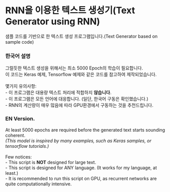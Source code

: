 # RNN을 이용한 텍스트 생성기(Text Generator using RNN)
샘플 코드를 기반으로 한 텍스트 생성 프로그램입니다.(Text Generator based on sample code)
### 한국어 설명
그럴듯한 텍스트 생성을 위해서는 최소 5000 Epoch의 학습이 필요합니다.
<br> 이 코드는 Keras 예제, Tensorflow 예제와 같은 코드를 참고하여 제작되었습니다.
<br>
<br> 몇가지 유의사항:
<br>- 이 프로그램은 대용량 텍스트 처리에 적합하지 <b>않습니다</b>.
<br>- 이 프로그램은 모든 언어에 대응합니다. (일단, 한국어 구동은 확인했습니다.)
<br>- RNN의 계산량이 매우 많음에 따라 GPU환경에서 구동하는 것을 추천드립니다.
<br>
### EN Version.
At least 5000 epochs are required before the generated text starts sounding coherent.
<br> *(This model is inspired by many examples, such as Keras samples, or tensorflow tutorials.)*
<br>
<br> Few notices:
<br>- This script is <b>NOT</b> designed for large text.
<br>- This script is designed for ANY language. (It works for my language, at least.)
<br>- It is recommended to run this script on GPU, as recurrent networks are quite computationally intensive.
